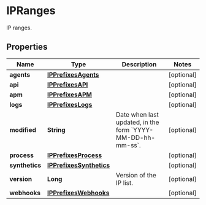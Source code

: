 

# IPRanges

IP ranges.

## Properties

Name | Type | Description | Notes
------------ | ------------- | ------------- | -------------
**agents** | [**IPPrefixesAgents**](IPPrefixesAgents.md) |  |  [optional]
**api** | [**IPPrefixesAPI**](IPPrefixesAPI.md) |  |  [optional]
**apm** | [**IPPrefixesAPM**](IPPrefixesAPM.md) |  |  [optional]
**logs** | [**IPPrefixesLogs**](IPPrefixesLogs.md) |  |  [optional]
**modified** | **String** | Date when last updated, in the form &#x60;YYYY-MM-DD-hh-mm-ss&#x60;. |  [optional]
**process** | [**IPPrefixesProcess**](IPPrefixesProcess.md) |  |  [optional]
**synthetics** | [**IPPrefixesSynthetics**](IPPrefixesSynthetics.md) |  |  [optional]
**version** | **Long** | Version of the IP list. |  [optional]
**webhooks** | [**IPPrefixesWebhooks**](IPPrefixesWebhooks.md) |  |  [optional]



